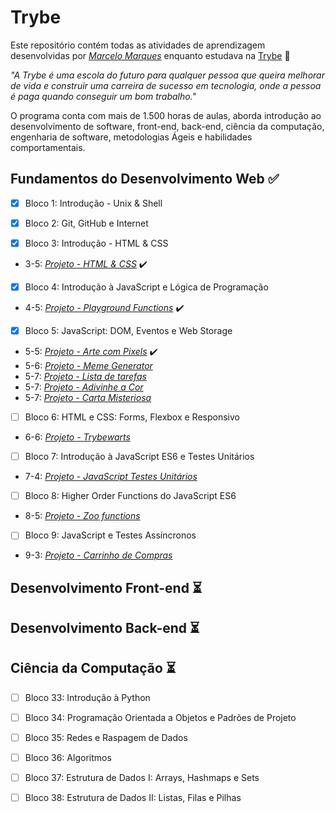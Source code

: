 # Trybe

Este repositório contém todas as atividades de aprendizagem desenvolvidas por _[Marcelo Marques](https://www.linkedin.com/in/marcelo-mls/)_ enquanto estudava na [Trybe](https://www.betrybe.com/) :rocket:

_"A Trybe é uma escola do futuro para qualquer pessoa que queira melhorar de vida e construir uma carreira de sucesso em tecnologia, onde a pessoa é paga quando conseguir um bom trabalho."_

O programa conta com mais de 1.500 horas de aulas, aborda introdução ao desenvolvimento de software, front-end, back-end, ciência da computação, engenharia de software, metodologias Ágeis e habilidades comportamentais.

## Fundamentos do Desenvolvimento Web :white_check_mark:

- [x] Bloco 1: Introdução - Unix & Shell

- [x] Bloco 2: Git, GitHub e Internet

- [x] Bloco 3: Introdução - HTML & CSS
- 3-5: _[Projeto - HTML & CSS](https://github.com/tryber/sd-022-b-project-lessons-learned/pull/104/files)_ :heavy_check_mark: 

- [x] Bloco 4: Introdução à JavaScript e Lógica de Programação
- 4-5: _[Projeto - Playground Functions](https://github.com/tryber/sd-022-b-project-playground-functions/pull/69/files)_ :heavy_check_mark: 

- [x] Bloco 5: JavaScript: DOM, Eventos e Web Storage
- 5-5: _[Projeto - Arte com Pixels](https://github.com/tryber/sd-022-b-project-pixels-art/pull/103/files)_ :heavy_check_mark: 
- 5-6: _[Projeto - Meme Generator]()_
- 5-7: _[Projeto - Lista de tarefas]()_
- 5-7: _[Projeto - Adivinhe a Cor]()_
- 5-7: _[Projeto - Carta Misteriosa]()_

- [ ] Bloco 6: HTML e CSS: Forms, Flexbox e Responsivo
- 6-6: _[Projeto - Trybewarts]()_

- [ ] Bloco 7: Introdução à JavaScript ES6 e Testes Unitários
- 7-4: _[Projeto - JavaScript Testes Unitários]()_

- [ ] Bloco 8: Higher Order Functions do JavaScript ES6
- 8-5: _[Projeto - Zoo functions]()_

- [ ] Bloco 9: JavaScript e Testes Assíncronos
- 9-3: _[Projeto - Carrinho de Compras]()_


## Desenvolvimento Front-end :hourglass_flowing_sand:


## Desenvolvimento Back-end :hourglass_flowing_sand:


## Ciência da Computação :hourglass_flowing_sand:

- [ ] Bloco 33: Introdução à Python

- [ ] Bloco 34: Programação Orientada a Objetos e Padrões de Projeto

- [ ] Bloco 35: Redes e Raspagem de Dados

- [ ] Bloco 36: Algoritmos

- [ ] Bloco 37: Estrutura de Dados I: Arrays, Hashmaps e Sets

- [ ] Bloco 38: Estrutura de Dados II: Listas, Filas e Pilhas
